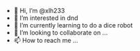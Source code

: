 - 👋 Hi, I’m @xlh233
- 👀 I’m interested in dnd
- 🌱 I’m currently learning to do a dice robot
- 💞️ I’m looking to collaborate on ...
- 📫 How to reach me ...

<!---
xlh233/xlh233 is a ✨ special ✨ repository because its `README.md` (this file) appears on your GitHub profile.
You can click the Preview link to take a look at your changes.
--->
